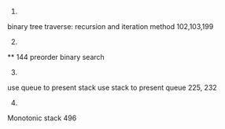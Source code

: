 1. 
binary tree traverse: recursion and iteration method
102,103,199

2. 
** 144 preorder binary search

3. 
use queue to present stack
use stack to present queue
225, 232

4. 
Monotonic stack
496
